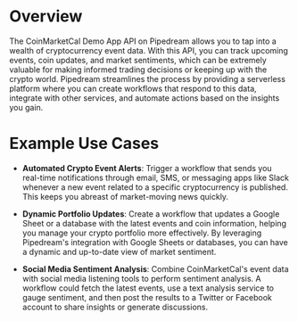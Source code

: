 # Overview

The CoinMarketCal Demo App API on Pipedream allows you to tap into a wealth of cryptocurrency event data. With this API, you can track upcoming events, coin updates, and market sentiments, which can be extremely valuable for making informed trading decisions or keeping up with the crypto world. Pipedream streamlines the process by providing a serverless platform where you can create workflows that respond to this data, integrate with other services, and automate actions based on the insights you gain.

# Example Use Cases

- **Automated Crypto Event Alerts**: Trigger a workflow that sends you real-time notifications through email, SMS, or messaging apps like Slack whenever a new event related to a specific cryptocurrency is published. This keeps you abreast of market-moving news quickly.

- **Dynamic Portfolio Updates**: Create a workflow that updates a Google Sheet or a database with the latest events and coin information, helping you manage your crypto portfolio more effectively. By leveraging Pipedream's integration with Google Sheets or databases, you can have a dynamic and up-to-date view of market sentiment.

- **Social Media Sentiment Analysis**: Combine CoinMarketCal's event data with social media listening tools to perform sentiment analysis. A workflow could fetch the latest events, use a text analysis service to gauge sentiment, and then post the results to a Twitter or Facebook account to share insights or generate discussions.
